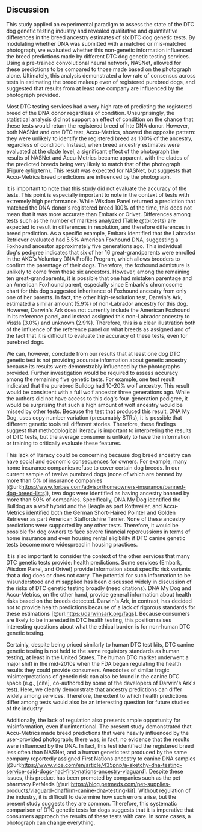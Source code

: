 ## Discussion

This study applied an experimental paradigm to assess the state of the DTC dog genetic testing industry and revealed qualitative and quantitative differences in the breed ancestry estimates of six DTC dog genetic tests.
By modulating whether DNA was submitted with a matched or mis-matched photograph, we evaluated whether this non-genetic information influenced the breed predictions made by different DTC dog genetic testing services.
Using a pre-trained convolutional neural network, NASNet, allowed for these predictions to be compared to those made based on the photograph alone.
Ultimately, this analysis demonstrated a low rate of consensus across tests in estimating the breed makeup even of registered purebred dogs, and suggested that results from at least one company are influenced by the photograph provided.

Most DTC testing services had a very high rate of predicting the registered breed of the DNA donor regardless of condition.
Unsurprisingly, the statistical analysis did not support an effect of condition on the chance that these tests would return the registered breed of hte DNA donor.
However, both NASNet and one DTC test, Accu-Metrics, showed the opposite pattern: they were unlikely to identify the registered breed as 100% of the ancestry, regardless of condition.
Instead, when breed ancestry estimates were evaluated at the clade level, a significant effect of the photograph the results of NASNet and Accu-Metrics became apparent, with the clades of the predicted breeds being very likely to match that of the photograph (Figure @fig:tern). 
This result was expected for NASNet, but suggests that Accu-Metrics breed predictions are influenced by the photograph.

It is important to note that this study did not evaluate the accuracy of the tests.
This point is especially important to note in the context of tests with extremely high performance.
While Wisdom Panel returned a prediction that matched the DNA donor's registered breed 100% of the time, this does not mean that it was more accurate than Embark or Orivet.
Differences among tests such as the number of markers analyzed (Table @tbl:tests) are expected to result in differences in resolution, and therefore differences in breed prediction.
As a specific example, Embark identified that the Labrador Retriever evaluated had 5.5% American Foxhound DNA, suggesting a Foxhound ancestor approximately five generations ago.
This individual dog's pedigree indicates that six of her 16 great-grandparents were enrolled in the AKC's Voluntary DNA Profile Program, which allows breeders to confirm the parentage of their dogs.
Therefore, the foxhound admixture is unlikely to come from these six ancestors.
However, among the remaining ten great-grandparents, it is possible that one had mistaken parentage and an American Foxhound parent, especially since Embark's chromosome chart for this dog suggested inheritance of Foxhound ancestry from only one of her parents.
In fact, the other high-resolution test, Darwin's Ark, estimated a similar amount (5.9%) of non-Labrador ancestry for this dog.
However, Darwin's Ark does not currently include the American Foxhound in its reference panel, and instead assigned this non-Labrador ancestry to Viszla (3.0%) and unknown (2.9%).
Therefore, this is a clear illustration both of the influence of the reference panel on what breeds as assigned and of the fact that it is difficult to evaluate the accuracy of these tests, even for purebred dogs.

We can, however, conclude from our results that at least one dog DTC genetic test is not providing accurate information about genetic ancestry because its results were demonstrably influenced by the photographs provided.
Further investigation would be required to assess accuracy among the remaining five genetic tests.
For example, one test result indicated that the purebred Bulldog had 10-20% wolf ancestry.
This result would be consistent with a full wolf ancestor three generations ago.
While the authors did not have access to this dog's four-generation pedigree, it would be surprising that such a high amount of wolf ancestry would be missed by other tests.
Because the test that produced this result, DNA My Dog, uses copy number variation (presumably STRs), it is possible that different genetic tools tell different stories.
Therefore, these findings suggest that methodological literacy is important to interpreting the results of DTC tests, but the average consumer is unlikely to have the information or training to critically evaluate these features.

This lack of literacy could be concerning because dog breed ancestry can have social and economic consequences for owners.
For example, many home insurance companies refuse to cover certain dog breeds.
In our current sample of twelve purebred dogs (none of which are banned by more than 5% of insurance companies [@url:https://www.forbes.com/advisor/homeowners-insurance/banned-dog-breed-lists]), two dogs were identified as having ancestry banned by more than 50% of companies.
Specifically, DNA My Dog identified the Bulldog as a wolf hybrid and the Beagle as part Rottweiler, and Accu-Metrics identified both the German Short-Haired Pointer and Golden Retriever as part American Staffordshire Terrier.
None of these ancestry predictions were supported by any other tests.
Therefore, it would be possible for dog owners to face severe financial repercussions in terms of home insurance and even housing rental eligibility if DTC canine genetic tests become more widespread in housing practices.

It is also important to consider the context of the other services that many DTC genetic tests provide: health predictions.
Some services (Embark, Wisdom Panel, and Orivet) provide information about specific risk variants that a dog does or does not carry.
The potential for such information to be misunderstood and misapplied has been discussed widely in discussion of the risks of DTC genetic testing broadly (need citations).
DNA My Dog and Accu-Metrics, on the other hand, provide general information about health risks based on the breeds detected.
Darwin's Ark, in contrast, has decided not to provide health predictions because of a lack of rigorous standards for these estimations [@url:https://darwinsark.org/faqs].
Because consumers are likely to be interested in DTC health testing, this position raises interesting questions about what the ethical burden is for non-human DTC genetic testing.

Certainly, despite being priced similarly to human DTC test kits, DTC canine genetic testing is not held to the same regulatory standards as human testing, at least in the United States.
The human DTC market underwent a major shift in the mid-2010s when the FDA began regulating the health results they could provide consumers.
Anecdotes of similar tragic misinterpretations of genetic risk can also be found in the canine DTC space (e.g., [cite], co-authored by some of the developers of Darwin's Ark's test). 
Here, we clearly demonstrate that ancestry predictions can differ widely among services.
Therefore, the extent to which health predictions differ among tests would also be an interesting question for future studies of the industry.

Additionally, the lack of regulation also presents ample opportunity for misinformation, even if unintentional.
The present study demonstrated that Accu-Metrics made breed predictions that were heavily influenced by the user-provided photograph; there was, in fact, no evidence that the results were influenced by the DNA.
In fact, this test identified the registered breed less often than NASNet, and a human genetic test produced by the same company reportedly assigned First Nations ancestry to canine DNA samples [@url:https://www.vice.com/en/article/435pnp/a-sketchy-dna-testing-service-said-dogs-had-first-nations-ancestry-viaguard].
Despite these issues, this product has been promoted by companies such as the pet pharmacy PetMeds [@url:https://blog.petmeds.com/pet-supplies-products/viaguard-dnaffirm-canine-dna-testing-kit].
Without regulation of the industry, it is difficult to determine how such errors arise, but the present study suggests they are common.
Therefore, this systematic comparison of DTC genetic tests for dogs suggests that it is imperative that consumers approach the results of these tests with care.
In some cases, a photograph can change everything.

